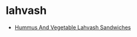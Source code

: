 # lahvash

 * [Hummus And Vegetable Lahvash Sandwiches](../index/h/hummus-and-vegetable-lahvash-sandwiches-12495.json)
